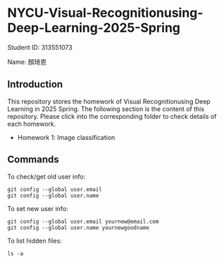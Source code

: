 # NYCU-Visual-Recognitionusing-Deep-Learning-2025-Spring

Student ID: 313551073

Name: 顏琦恩

## Introduction

This repository stores the homework of Visual Recognitionusing Deep Learning in 2025 Spring. The following section is the content of this repository. Please click into the corresponding folder to check details of each homework.

- Homework 1: Image classification



## Commands

To check/get old user info:

```
git config --global user.email
git config --global user.name
```

To set new user info:

```
git config --global user.email yournew@email.com
git config --global user.name yournewgoodname
```

To list hidden files:

```
ls -a
```